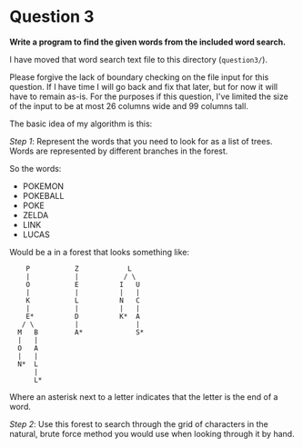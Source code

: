 Question 3
==========

**Write a program to find the given words from the included word search.**

I have moved that word search text file to this directory (`question3/`).

Please forgive the lack of boundary checking on the file input for this question. If I have time I will go back and fix that later, but for now it will have to remain as-is. For the purposes if this question, I've limited the size of the input to be at most 26 columns wide and 99 columns tall.

The basic idea of my algorithm is this:

*Step 1*: Represent the words that you need to look for as a list of trees. Words are represented by different branches in the forest.

So the words:

- POKEMON
- POKEBALL
- POKE
- ZELDA
- LINK
- LUCAS

Would be a in a forest that looks something like:

```
	P           Z            L
	|           |           / \
	O           E          I   U
	|           |          |   |
	K           L          N   C
	|           |          |   |
	E*          D          K*  A
   / \          |              |
  M   B         A*             S*
  |   |
  O   A
  |   |
  N*  L
      |
      L*
```

Where an asterisk next to a letter indicates that the letter is the end of a word.

*Step 2*: Use this forest to search through the grid of characters in the natural, brute force method you would use when looking through it by hand.